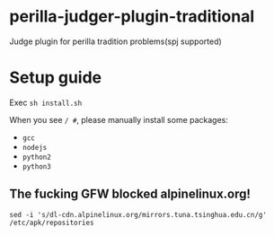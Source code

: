 # perilla-judger-plugin-traditional
Judge plugin for perilla tradition problems(spj supported)

# Setup guide

Exec `sh install.sh`

When you see `/ #`, please manually install some packages:
 - `gcc`
 - `nodejs`
 - `python2`
 - `python3`

## The fucking GFW blocked alpinelinux.org!
```shell
sed -i 's/dl-cdn.alpinelinux.org/mirrors.tuna.tsinghua.edu.cn/g' /etc/apk/repositories
```